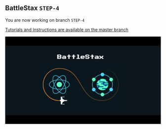 ## BattleStax `STEP-4`

You are now working on branch `STEP-4`

[Tutorials and Instructions are available on the master branch](https://github.com/DataStax-Academy/battlestax/blob/master/README.md)

![X](https://github.com/DataStax-Academy/battlestax/raw/master/tutorial/battlestax.png)

